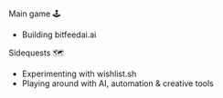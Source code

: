 Main game 🕹️
- Building bitfeedai.ai

Sidequests 🗺️
- Experimenting with wishlist.sh
- Playing around with AI, automation & creative tools  
